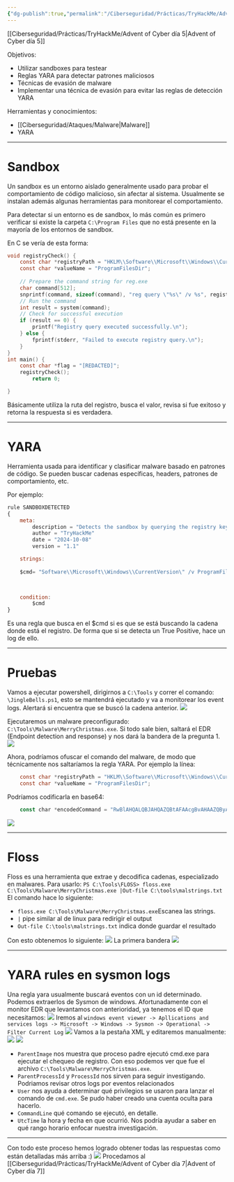 ```yaml
---
{"dg-publish":true,"permalink":"/Ciberseguridad/Prácticas/TryHackMe/Advent of Cyber día 6/"}
---
```


[[Ciberseguridad/Prácticas/TryHackMe/Advent of Cyber día 5\|Advent of Cyber día 5]]

Objetivos:
- Utilizar sandboxes para testear
- Reglas YARA para detectar patrones maliciosos
- Técnicas de evasión de malware
- Implementar una técnica de evasión para evitar las reglas de detección YARA

Herramientas y conocimientos:
- [[Ciberseguridad/Ataques/Malware\|Malware]]
- YARA

---

# Sandbox

Un sandbox es un entorno aislado generalmente usado para probar el comportamiento de código malicioso, sin afectar al sistema. Usualmente se instalan además algunas herramientas para monitorear el comportamiento.

Para detectar si un entorno es de sandbox, lo más común es primero verificar si existe la carpeta `C:\Program Files` que no está presente en la mayoría de los entornos de sandbox.

En C se vería de esta forma:

```c
void registryCheck() {
    const char *registryPath = "HKLM\\Software\\Microsoft\\Windows\\CurrentVersion";
    const char *valueName = "ProgramFilesDir";
    
    // Prepare the command string for reg.exe
    char command[512];
    snprintf(command, sizeof(command), "reg query \"%s\" /v %s", registryPath, valueName);
    // Run the command
    int result = system(command);
    // Check for successful execution
    if (result == 0) {
        printf("Registry query executed successfully.\n");
    } else {
        fprintf(stderr, "Failed to execute registry query.\n");
    }
}
int main() {
    const char *flag = "[REDACTED]";
    registryCheck();
        return 0;

} 
```

Básicamente utiliza la ruta del registro, busca el valor, revisa si fue exitoso y retorna la respuesta si es verdadera.

---

# YARA

Herramienta usada para identificar y clasificar malware basado en patrones de código. Se pueden buscar cadenas específicas, headers, patrones de comportamiento, etc.

Por ejemplo:
```javascript
rule SANDBOXDETECTED
{
    meta:
        description = "Detects the sandbox by querying the registry key for Program Path"
        author = "TryHackMe"
        date = "2024-10-08"
        version = "1.1"

    strings:
        
    $cmd= "Software\\Microsoft\\Windows\\CurrentVersion\" /v ProgramFilesDir" nocase

    

    condition:
        $cmd
}
```
Es una regla que busca en el $cmd si es que se está buscando la cadena donde está el registro. De forma que si se detecta un True Positive, hace un log de ello.

---

# Pruebas
Vamos a ejecutar powershell, dirigirnos a `C:\Tools` y correr el comando: `\JingleBells.ps1`, esto se mantendrá ejecutado y va a monitorear los event logs. Alertará si encuentra que se buscó la cadena anterior.
![](https://i.imgur.com/eVokJFz.png)

Ejecutaremos un malware preconfigurado:
`C:\Tools\Malware\MerryChristmas.exe`.
Si todo sale bien, saltará el EDR (Endpoint detection and response) y nos dará la bandera de la pregunta 1.
![](https://i.imgur.com/N6qpm2n.png)

Ahora, podríamos ofuscar el comando del malware, de modo que técnicamente nos saltaríamos la regla YARA.
Por ejemplo la línea:
```C
    const char *registryPath = "HKLM\\Software\\Microsoft\\Windows\\CurrentVersion";
    const char *valueName = "ProgramFilesDir";
```

Podríamos codificarla en base64:
```javascript
    const char *encodedCommand = "RwBlAHQALQBJAHQAZQBtAFAAcgBvAHAAZQByAHQAeQAgAC0AUABhAHQAaAAgACIASABLAEwATQA6AFwAUwBvAGYAdAB3AGEAcgBlAFwATQBpAGMAcgBvAHMAbwBmAHQAXABXAGkAbgBkAG8AdwBzAFwAQwB1AHIAcgBlAG4AdABWAGUAcgBzAGkAbwBuACIAIAAtAE4AYQBtAGUAIABQAHIAbwBnAHIAYQBtAEYAaQBsAGUAcwBEAGkAcgA=";
```
![](https://i.imgur.com/C3GK1Fb.png)

---
# Floss
Floss es una herramienta que extrae y decodifica cadenas, especializado en malwares.
Para usarlo:
`PS C:\Tools\FLOSS> floss.exe C:\Tools\Malware\MerryChristmas.exe |Out-file C:\tools\malstrings.txt`
El comando hace lo siguiente:
- `floss.exe C:\Tools\Malware\MerryChristmas.exe`Escanea las strings.
- `|` pipe similar al de linux para redirigir el output
- `Out-file C:\tools\malstrings.txt` indica donde guardar el resultado

Con esto obtenemos lo siguiente:
![](https://i.imgur.com/BEkTpcz.png)
La primera bandera
![](https://i.imgur.com/JTZpzhu.png)


---

# YARA rules en sysmon logs
Una regla yara usualmente buscará eventos con un id determinado. Podemos extraerlos de Sysmon de windows. Afortunadamente con el monitor EDR que levantamos con anterioridad, ya tenemos el ID que necesitamos:
![](https://i.imgur.com/aAdEXra.png)
Iremos al `windows event viewer -> Apllications and services logs -> Microsoft -> Windows -> Sysmon -> Operational -> Filter Current Log`
![](https://i.imgur.com/14pjnS5.png)
Vamos a la pestaña XML y editaremos manualmente:
![](https://i.imgur.com/6czbgvW.png)
![](https://i.imgur.com/kg2HHW9.png)
- `ParentImage` nos muestra que proceso padre ejecutó cmd.exe para ejecutar el chequeo de registro. Con eso podemos ver que fue el archivo `C:\Tools\Malware\MerryChristmas.exe`.
- `ParentProcessId` y `ProcessId` nos sirven para seguir investigando. Podriamos revisar otros logs por eventos relacionados
- `User` nos ayuda a determinar qué privilegios se usaron para lanzar el comando de `cmd.exe`. Se pudo haber creado una cuenta oculta para hacerlo.
- `CommandLine` qué comando se ejecutó, en detalle.
- `UtcTime` la hora y fecha en que ocurrió. Nos podría ayudar a saber en qué rango horario enfocar nuestra investigación.

---

Con todo este proceso hemos logrado obtener todas las respuestas como están detalladas más arriba :)
![](https://i.imgur.com/f5m5sJj.png)
Procedamos al [[Ciberseguridad/Prácticas/TryHackMe/Advent of Cyber día 7\|Advent of Cyber día 7]]